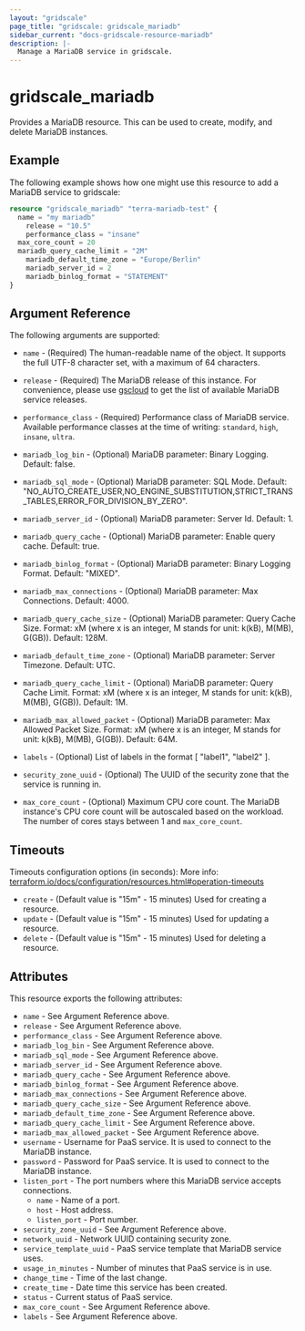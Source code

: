 ```yaml
---
layout: "gridscale"
page_title: "gridscale: gridscale_mariadb"
sidebar_current: "docs-gridscale-resource-mariadb"
description: |-
  Manage a MariaDB service in gridscale.
---
```


# gridscale_mariadb

Provides a MariaDB resource. This can be used to create, modify, and delete MariaDB instances.

## Example

The following example shows how one might use this resource to add a MariaDB service to gridscale:

```terraform
resource "gridscale_mariadb" "terra-mariadb-test" {
  name = "my mariadb"
	release = "10.5"
	performance_class = "insane"
  max_core_count = 20
  mariadb_query_cache_limit = "2M"
	mariadb_default_time_zone = "Europe/Berlin"
	mariadb_server_id = 2
	mariadb_binlog_format = "STATEMENT"
}
```

## Argument Reference

The following arguments are supported:

* `name` - (Required) The human-readable name of the object. It supports the full UTF-8 character set, with a maximum of 64 characters.

* `release` - (Required) The MariaDB release of this instance. For convenience, please use [gscloud](https://github.com/gridscale/gscloud) to get the list of available MariaDB service releases.

* `performance_class` - (Required) Performance class of MariaDB service. Available performance classes at the time of writing: `standard`, `high`, `insane`, `ultra`.

* `mariadb_log_bin` - (Optional) MariaDB parameter: Binary Logging. Default: false.

* `mariadb_sql_mode` - (Optional) MariaDB parameter: SQL Mode. Default: "NO_AUTO_CREATE_USER,NO_ENGINE_SUBSTITUTION,STRICT_TRANS_TABLES,ERROR_FOR_DIVISION_BY_ZERO".

* `mariadb_server_id` - (Optional) MariaDB parameter: Server Id. Default: 1.

* `mariadb_query_cache` - (Optional) MariaDB parameter: Enable query cache. Default: true.

* `mariadb_binlog_format` - (Optional) MariaDB parameter: Binary Logging Format. Default: "MIXED".

* `mariadb_max_connections` - (Optional) MariaDB parameter: Max Connections. Default: 4000.

* `mariadb_query_cache_size` - (Optional) MariaDB parameter: Query Cache Size. Format: xM (where x is an integer, M stands for unit: k(kB), M(MB), G(GB)). Default: 128M.

* `mariadb_default_time_zone` - (Optional) MariaDB parameter: Server Timezone. Default: UTC.

* `mariadb_query_cache_limit` - (Optional) MariaDB parameter: Query Cache Limit. Format: xM (where x is an integer, M stands for unit: k(kB), M(MB), G(GB)). Default: 1M.

* `mariadb_max_allowed_packet` - (Optional) MariaDB parameter: Max Allowed Packet Size. Format: xM (where x is an integer, M stands for unit: k(kB), M(MB), G(GB)). Default: 64M.

* `labels` - (Optional) List of labels in the format [ "label1", "label2" ].

* `security_zone_uuid` - (Optional) The UUID of the security zone that the service is running in.

* `max_core_count` - (Optional) Maximum CPU core count. The MariaDB instance's CPU core count will be autoscaled based on the workload. The number of cores stays between 1 and `max_core_count`.

## Timeouts

Timeouts configuration options (in seconds):
More info: [terraform.io/docs/configuration/resources.html#operation-timeouts](https://www.terraform.io/docs/configuration/resources.html#operation-timeouts)

* `create` - (Default value is "15m" - 15 minutes) Used for creating a resource.
* `update` - (Default value is "15m" - 15 minutes) Used for updating a resource.
* `delete` - (Default value is "15m" - 15 minutes) Used for deleting a resource.

## Attributes

This resource exports the following attributes:

* `name` - See Argument Reference above.
* `release` - See Argument Reference above.
* `performance_class` - See Argument Reference above.
* `mariadb_log_bin` - See Argument Reference above.
* `mariadb_sql_mode` - See Argument Reference above.
* `mariadb_server_id` - See Argument Reference above.
* `mariadb_query_cache` - See Argument Reference above.
* `mariadb_binlog_format` - See Argument Reference above.
* `mariadb_max_connections` - See Argument Reference above.
* `mariadb_query_cache_size` - See Argument Reference above.
* `mariadb_default_time_zone` - See Argument Reference above.
* `mariadb_query_cache_limit` - See Argument Reference above.
* `mariadb_max_allowed_packet` - See Argument Reference above.
* `username` - Username for PaaS service. It is used to connect to the MariaDB instance.
* `password` - Password for PaaS service. It is used to connect to the MariaDB instance.
* `listen_port` - The port numbers where this MariaDB service accepts connections.
  * `name` - Name of a port.
  * `host` - Host address.
  * `listen_port` - Port number.
* `security_zone_uuid` - See Argument Reference above.
* `network_uuid` - Network UUID containing security zone.
* `service_template_uuid` - PaaS service template that MariaDB service uses.
* `usage_in_minutes` - Number of minutes that PaaS service is in use.
* `change_time` - Time of the last change.
* `create_time` - Date time this service has been created.
* `status` - Current status of PaaS service.
* `max_core_count` - See Argument Reference above.
* `labels` - See Argument Reference above.
